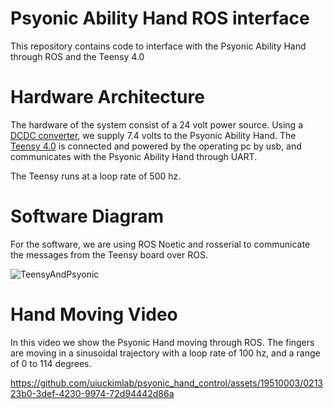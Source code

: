 # Psyonic Ability Hand ROS interface

This repository contains code to interface with the Psyonic Ability Hand through ROS and the Teensy 4.0

# Hardware Architecture 
The hardware of the system consist of a 24 volt power source. Using a [DCDC converter](https://www.amazon.com/Anmbest-Converter-Adjustable-Regulator-Protection/dp/B0B1CR2BNV/ref=sr_1_1?crid=3AJOJ104AQNX2&keywords=dcdc%2Bconverter%2B24v%2Bto%2B7.5v%2B15A&qid=1671468238&sprefix=dcdc%2Bconverter%2B24v%2Bto%2B7.5v%2B15a%2Caps%2C98&sr=8-1&th=1), we supply 7.4 volts to the Psyonic Ability Hand. The [Teensy 4.0](https://www.pjrc.com/store/teensy40.html) is connected and powered by the operating pc by usb, and communicates with the Psyonic Ability Hand through UART. 

The Teensy runs at a loop rate of 500 hz. 


# Software Diagram
For the software, we are using ROS Noetic and rosserial to communicate the messages from the Teensy board over ROS. 

![TeensyAndPsyonic](https://github.com/uiuckimlab/psyonic_hand_control/assets/19510003/79ccbed3-51ca-4e0c-9635-e6355fff4ba9)

# Hand Moving Video

In this video we show the Psyonic Hand moving through ROS. The fingers are moving in a sinusoidal trajectory with a loop rate of 100 hz, and a range of 0 to 114 degrees.

https://github.com/uiuckimlab/psyonic_hand_control/assets/19510003/021323b0-3def-4230-9974-72d94442d86a


